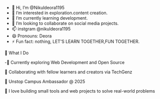 - 👋 Hi, I’m @Nikuldeora1195
- 👀 I’m interested in exploration.content creation.
- 🌱 I’m currently learning development.
- 💞️ I’m looking to collaborate on social media projects.
- 📫 instgram @nikuldeora1195
- 😄 Pronouns: Deora
- ⚡ Fun fact: nothing, LET'S LEARN TOGETHER,FUN TOGETHER.


🚀 What I Do


-🌱 Currently exploring Web Development and Open Source

🤝 Collaborating with fellow learners and creators via TechGenz

📢 Unstop Campus Ambassador @ 2025

🎯 I love building small tools and web projects to solve real-world problems
<!---
Nikuldeora1195/Nikuldeora1195 is a ✨ special ✨ repository because its `README.md` (this file) appears on your GitHub profile.
You can click the Preview link to take a look at your changes.
--->
